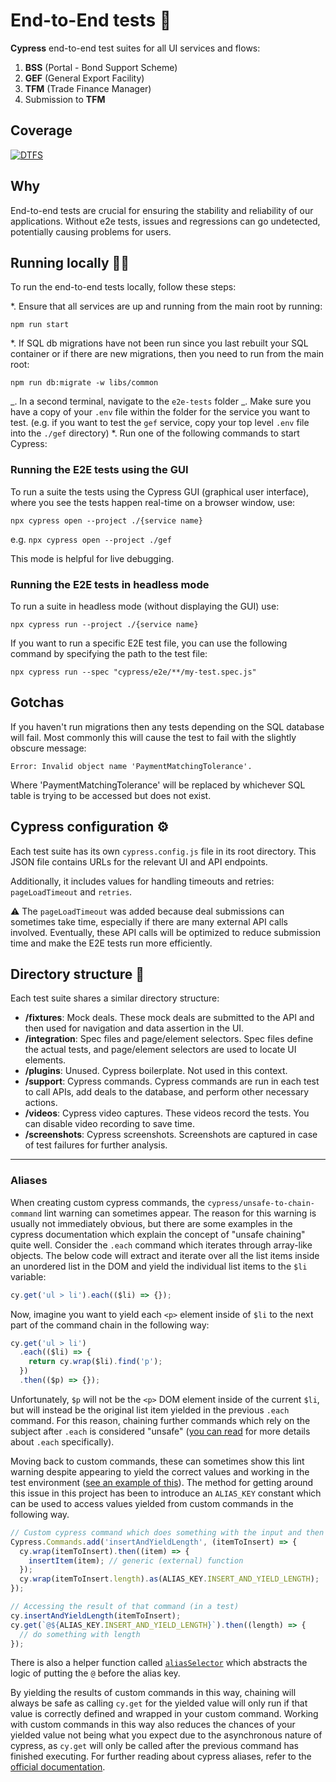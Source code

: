 # End-to-End tests 🧪

**Cypress** end-to-end test suites for all UI services and flows:

1. **BSS** (Portal - Bond Support Scheme)
2. **GEF** (General Export Facility)
3. **TFM** (Trade Finance Manager)
4. Submission to **TFM**

## Coverage

[![DTFS](https://img.shields.io/endpoint?url=https://cloud.cypress.io/badge/count/sefntb/main&style=for-the-badge&logo=cypress)](https://cloud.cypress.io/projects/sefntb/runs)

## Why

End-to-end tests are crucial for ensuring the stability and reliability of our
applications. Without e2e tests, issues and regressions can go undetected,
potentially causing problems for users.

## Running locally 🏃‍♂️

To run the end-to-end tests locally, follow these steps:

\*. Ensure that all services are up and running from the main root by running:

```shell
npm run start
```

\*. If SQL db migrations have not been run since you last rebuilt your SQL
container or if there are new migrations, then you need to run from the main
root:

```shell
npm run db:migrate -w libs/common
```

_. In a second terminal, navigate to the `e2e-tests` folder
_. Make sure you have a copy of your `.env` file within the folder for the
service you want to test. (e.g. if you want to test the `gef` service, copy
your top level `.env` file into the `./gef` directory)
\*. Run one of the following commands to start Cypress:

### **Running the E2E tests using the GUI**

To run a suite the tests using the Cypress GUI (graphical user interface),
where you see the tests happen real-time on a browser window, use:

```shell
npx cypress open --project ./{service name}
```

e.g. `npx cypress open --project ./gef`

This mode is helpful for live debugging.

### **Running the E2E tests in headless mode**

To run a suite in headless mode (without displaying the GUI) use:

```shell
npx cypress run --project ./{service name}
```

If you want to run a specific E2E test file, you can use the following command
by specifying the path to the test file:

```shell
npx cypress run --spec "cypress/e2e/**/my-test.spec.js"
```

## Gotchas

If you haven't run migrations then any tests depending on the SQL database will
fail. Most commonly this will cause the test to fail with the slightly obscure
message:

```shell
Error: Invalid object name 'PaymentMatchingTolerance'.
```

Where 'PaymentMatchingTolerance' will be replaced by whichever SQL table is
trying to be accessed but does not exist.

## Cypress configuration ⚙️

Each test suite has its own `cypress.config.js` file in its root directory. This
JSON file contains URLs for the relevant UI and API endpoints.

Additionally, it includes values for handling timeouts and retries:
`pageLoadTimeout` and `retries`.

⚠️ The `pageLoadTimeout` was added because deal submissions can sometimes take
time, especially if there are many external API calls involved. Eventually,
these API calls will be optimized to reduce submission time and make the E2E
tests run more efficiently.

## Directory structure 📂

Each test suite shares a similar directory structure:

- **/fixtures**: Mock deals. These mock deals are submitted to the API and then
  used for navigation and data assertion in the UI.
- **/integration**: Spec files and page/element selectors. Spec files define the
  actual tests, and page/element selectors are used to locate UI elements.
- **/plugins**: Unused. Cypress boilerplate. Not used in this context.
- **/support**: Cypress commands. Cypress commands are run in each test to call
  APIs, add deals to the database, and perform other necessary actions.
- **/videos**: Cypress video captures. These videos record the tests. You can
  disable video recording to save time.
- **/screenshots**: Cypress screenshots. Screenshots are captured in case of
  test failures for further analysis.

---

### Aliases

When creating custom cypress commands, the `cypress/unsafe-to-chain-command`
lint warning can sometimes appear. The reason for this warning is usually not
immediately obvious, but there are some examples in the cypress documentation
which explain the concept of "unsafe chaining" quite well. Consider the `.each`
command which iterates through array-like objects. The below code will extract
and iterate over all the list items inside an unordered list in the DOM and yield
the individual list items to the `$li` variable:

```javascript
cy.get('ul > li').each(($li) => {});
```

Now, imagine you want to yield each `<p>` element inside of `$li` to the next
part of the command chain in the following way:

```javascript
cy.get('ul > li')
  .each(($li) => {
    return cy.wrap($li).find('p');
  })
  .then(($p) => {});
```

Unfortunately, `$p` will not be the `<p>` DOM element inside of the current `$li`,
but will instead be the original list item yielded in the previous `.each`
command. For this reason, chaining further commands which rely on the subject
after `.each` is considered "unsafe" ([you can read](https://docs.cypress.io/api/commands/each)
for more details about `.each` specifically).

Moving back to custom commands, these can sometimes show this lint warning
despite appearing to yield the correct values and working in the test environment
([see an example of this](https://github.com/cypress-io/cypress-example-kitchensink/issues/661)).
The method for getting around this issue in this project has been to introduce an
`ALIAS_KEY` constant which can be used to access values yielded from custom
commands in the following way.

```javascript
// Custom cypress command which does something with the input and then yields a value
Cypress.Commands.add('insertAndYieldLength', (itemToInsert) => {
  cy.wrap(itemToInsert).then((item) => {
    insertItem(item); // generic (external) function
  });
  cy.wrap(itemToInsert.length).as(ALIAS_KEY.INSERT_AND_YIELD_LENGTH);
});

// Accessing the result of that command (in a test)
cy.insertAndYieldLength(itemToInsert);
cy.get(`@${ALIAS_KEY.INSERT_AND_YIELD_LENGTH}`).then((length) => {
  // do something with length
});
```

There is also a helper function called [`aliasSelector`](./support/alias-selector.js)
which abstracts the logic of putting the `@` before the alias key.

By yielding the results of custom commands in this way, chaining will always be
safe as calling `cy.get` for the yielded value will only run if that value is
correctly defined and wrapped in your custom command. Working with custom commands
in this way also reduces the chances of your yielded value not being what you
expect due to the asynchronous nature of cypress, as `cy.get` will only be called
after the previous command has finished executing. For further reading about
cypress aliases, refer to the [official documentation](https://docs.cypress.io/guides/core-concepts/variables-and-aliases#Aliases).
